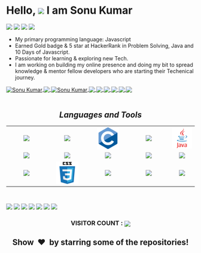 # Hello, <img src="https://raw.githubusercontent.com/SonuKumar81800/SonuKumar81800/main/wave.gif" width="30px"> I am Sonu Kumar

[<img height="30" src="https://img.shields.io/badge/linkedin-blue.svg?&style=for-the-badge&logo=linkedin&logoColor=white" />][linkedin]
[<img height="30" src = "https://img.shields.io/badge/Facebook-%23E4405F.svg?&style=for-the-badge&logo=facebook&logoColor=white">][facebook]
[<img height="30" src="https://img.shields.io/badge/Hackerrank-%231DA1F2.svg?&style=for-the-badge&logo=hackerrank&logoColor=black" />][hackerrank]
[<img height="30" src="https://img.shields.io/badge/twitter-%231DA1F2.svg?&style=for-the-badge&logo=twitter&logoColor=white" />][twitter]

- My primary programming language: Javascript
- Earned Gold badge & 5 star at HackerRank in Problem Solving, Java and 10 Days of Javascript.
- Passionate for learning & exploring new Tech.
- I am working on building my online presence and doing my bit to spread knowledge & mentor fellow developers who are starting their Techenical journey.

<a href="https://github.com/SonuKumar81800/">
  <img align="center" height="230px" src="https://github-readme-streak-stats.herokuapp.com/?user=SonuKumar81800&theme=chartreuse-dark&layout=compact" alt="Sonu Kumar" />  
  <img align="center" src="https://github-profile-trophy.vercel.app/?username=SonuKumar81800&column=2&row=2&layout=compact&theme=darkhub&no-frame=true&no-bg=true"/>
</a>
<a href="https://github.com/SonuKumar81800/">
  <img align="center" height="280px" src="https://activity-graph.herokuapp.com/graph?username=SonuKumar81800&bg_color=000000&color=7ffe00&line=00adfe&point=7ffe00&area=true&custom_title=My%20Last%20Month%27s%20Statistics" alt="Sonu Kumar" />  
  
</a>
<a href="https://github.com/SonuKumar81800/">
  <img  align="center" src="https://github-readme-stats.vercel.app/api/top-langs/?username=SonuKumar81800&theme=chartreuse-dark&langs_count=5&count_private=true"/>
</a>
<a href="https://github.com/SonuKumar81800/">
  <img align="center" src="https://github-readme-stats.vercel.app/api/?username=SonuKumar81800&theme=chartreuse-dark&count_private=true&show_icons=true&line_height=40" />
</a>
<a href="https://github.com/SonuKumar81800/NodeJs_Practice">
  <img  align="center" src="https://github-readme-stats.vercel.app/api/pin/?username=SonuKumar81800&repo=NodeJs_Practice&theme=chartreuse-dark&show_owner=true" />
</a>
<a href="https://github.com/SonuKumar81800/React-Practice.git">
  <img  align="center" src="https://github-readme-stats.vercel.app/api/pin/?username=SonuKumar81800&repo=React-Practice&theme=chartreuse-dark&show_owner=true" />
</a>
<a href="https://github.com/SonuKumar81800/B.tech-Practice-Session">
  <img  align="center" src="https://github-readme-stats.vercel.app/api/pin/?username=SonuKumar81800&repo=B.tech-Practice-Session&theme=chartreuse-dark&show_owner=true" />
</a>
<a href="https://github.com/SonuKumar81800/WebD-club-project">
  <img  align="center" src="https://github-readme-stats.vercel.app/api/pin/?username=SonuKumar81800&repo=WebD-club-project&theme=chartreuse-dark&show_owner=true" />
</a>
<br/>
<br/>
<h2 align='center'><i>Languages and Tools</i></h2>
<table width='810px'>
<tr>
    <td align='center' width="190">
        <img src="https://raw.githubusercontent.com/abranhe/programming-languages-logos/master/src/javascript/javascript.svg" width="60">
    </td>
    <td align='center' width="190">
        <img src="https://www.vectorlogo.zone/logos/reactjs/reactjs-ar21.svg">
    </td>
    <td align='center' width="190">
        <img src="https://raw.githubusercontent.com/devicons/devicon/master/icons/c/c-original.svg" width="60">
    </td>
     <td align='center' width="190">
        <img src="https://raw.githubusercontent.com/detain/svg-logos/master/svg/git.svg" width="60">
    </td>
    <td align='center' width="100">
        <img src="https://raw.githubusercontent.com/devicons/devicon/master/icons/java/java-original-wordmark.svg">
    </td>
</tr>
<tr>
    <td align='center'>
        <img src="https://raw.githubusercontent.com/prplx/svg-logos/master/svg/redux.svg" width="120">
    </td>
    <td align='center'>
        <img src="https://www.vectorlogo.zone/logos/nodejs/nodejs-ar21.svg">
    </td>
    <td align='center'>
        <img src="https://www.vectorlogo.zone/logos/expressjs/expressjs-ar21.svg">
    </td>
    <td align='center'>
        <img src="https://www.vectorlogo.zone/logos/mongodb/mongodb-ar21.svg">
    </td>
    <td align='center'>
        <img src="https://www.vectorlogo.zone/logos/firebase/firebase-ar21.svg">
    </td>
</tr>
<tr>
    <td align='center'>
        <img src="https://www.vectorlogo.zone/logos/w3_html5/w3_html5-ar21.svg">
    </td>
    <td align='center'>
        <img src="https://raw.githubusercontent.com/devicons/devicon/0d6c64dbbf311879f7d563bfc3ccf559f9ed111c/icons/css3/css3-original-wordmark.svg" width="60">
    </td>
    <td align='center'>
        <img src="https://www.vectorlogo.zone/logos/heroku/heroku-ar21.svg">
    </td>
    <td align='center'>
        <img src="https://raw.githubusercontent.com/bestofjs/bestofjs-webui/master/public/logos/vscode.svg" width="60">
    </td>
    <td align='center'>
        <img src="https://www.vectorlogo.zone/logos/getpostman/getpostman-icon.svg">
    </td>
</tr>
</table>
<br/>

![](https://img.shields.io/badge/PROGRAMMING_/_SCRIPTING_LANGUAGES-JavaScript,_Java,_C,_C++-informational?style=flat&logo=JavaScript&logoColor=f7df1e&color=003366)
![](https://img.shields.io/badge/MARKUP_LANGUAGES-HTML,_XML-informational?style=flat&logo=HTML5&logoColor=fffff&color=003366)
![](https://img.shields.io/badge/DATABASE-MONGODB,_SQL-informational?style=flat&logo=MongoDB&logoColor=47A248&color=003366)
![](https://img.shields.io/badge/OPERATING_SYSTEM-WINDOWS,_LINUX-informational?style=flat&logo=Linux&logoColor=fffff&color=003366)
![](https://img.shields.io/badge/FRAMEWORK-Reactjs,_Nodejs,_Express-informational?style=flat&logo=Node.js&logoColor=fffff&color=003366)
![](https://img.shields.io/badge/FAVORITE_TEXT_EDITOR-VISUAL_STUDIO_CODE-informational?style=flat&logo=Xcode&logoColor=fffff&color=003366)
![](https://img.shields.io/badge/STYLESHEET_LANGUAGES-CSS-informational?style=flat&logo=CSS3&logoColor=fffff&color=003366)

<h3 align="center">VISITOR COUNT :  <img align="center" src="https://profile-counter.glitch.me/SonuKumar81800/count.svg"/></h3>

[twitter]: https://twitter.com/sonukum27391549
[linkedin]: https://www.linkedin.com/in/sonukumar81800/
[facebook]: https://www.facebook.com/kumar.sonusingh.37454/
[hackerrank]: https://www.hackerrank.com/sonu_kumar_08

<h2 align="center">Show  &nbsp;❤️&nbsp; by starring some of the repositories!</h2>

